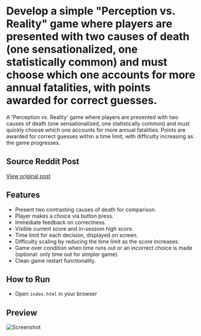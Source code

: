 # Develop a simple "Perception vs. Reality" game where players are presented with two causes of death (one sensationalized, one statistically common) and must choose which one accounts for more annual fatalities, with points awarded for correct guesses.

A 'Perception vs. Reality' game where players are presented with two causes of death (one sensationalized, one statistically common) and must quickly choose which one accounts for more annual fatalities. Points are awarded for correct guesses within a time limit, with difficulty increasing as the game progresses.

## Source Reddit Post
[View original post](https://reddit.com/r/dataisbeautiful/comments/1o2et43/oc_does_the_news_reflect_what_we_die_from/)

## Features
- Present two contrasting causes of death for comparison.
- Player makes a choice via button press.
- Immediate feedback on correctness.
- Visible current score and in-session high score.
- Time limit for each decision, displayed on screen.
- Difficulty scaling by reducing the time limit as the score increases.
- Game over condition when time runs out or an incorrect choice is made (optional: only time out for simpler game).
- Clean game restart functionality.

## How to Run
- Open `index.html` in your browser


## Preview
![Screenshot](../../../screenshots/project_038.png)
